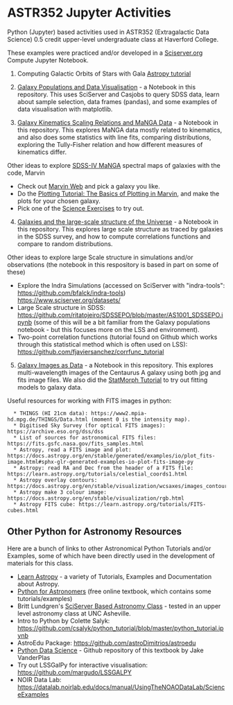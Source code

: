 # ASTR352 Jupyter Activities
 Python (Jupyter) based activities used in ASTR352 (Extragalactic Data Science) 0.5 credit upper-level undergraduate class at Haverford College.

 These examples were practiced and/or developed in a [Sciserver.org](https://apps.sciserver.org/dashboard/) Compute Jupyter Notebook. 

 1. Computing Galactic Orbits of Stars with Gala [Astropy tutorial](https://learn.astropy.org/tutorials/gaia-galactic-orbits.html) 

 2. [Galaxy Populations and Data Visualisation](https://github.com/karenlmasters/ASTR352JupyterActivities/blob/main/ASTR352_Galaxy%20Populations%20and%20Data%20Visualization_v2024.ipynb) - a Notebook in this repository. This uses SciServer and Casjobs to query SDSS data, learn about sample selection, data frames (pandas), and some examples of data visualisation with matplotlib.

 3. [Galaxy Kinematics Scaling Relations and MaNGA Data](https://github.com/karenlmasters/ASTR352JupyterActivities/blob/main/ASTR352_GalaxyKinematicsScalingRelationsMaNGA.ipynb) - a Notebook in this repository. This explores MaNGA data mostly related to kinematics, and also does some statistics with line fits, comparing distributions, exploring the Tully-Fisher relation and how different measures of kinematics differ. 

Other ideas to explore [SDSS-IV MaNGA](https://www.sdss.org/dr16/manga/) spectral maps of galaxies with the code, Marvin
   * Check out [Marvin Web](https://dr16.sdss.org/marvin/) and pick a galaxy you like. 
   * Do the [Plotting Tutorial: The Basics of Plotting in Marvin](https://sdss-marvin.readthedocs.io/en/stable/tutorials/plotting-tutorial.html), and make the plots for your chosen galaxy. 
   * Pick one of the [Science Exercises](https://sdss-marvin.readthedocs.io/en/stable/tutorials/exercises.html) to try out. 

 4. [Galaxies and the large-scale structure of the Universe](https://github.com/karenlmasters/ASTR352JupyterActivities/blob/main/ASTR352_LSSNotebook.ipynb) - a Notebook in this repository. This explores large scale structure as traced by galaxies in the SDSS survey, and how to compute correlations functions and compare to random distributions. 

Other ideas to explore large Scale structure in simulations and/or observations (the notebook in this respository is based in part on some of these)
   * Explore the Indra Simulations (accessed on SciServer with "indra-tools": https://github.com/bfalck/indra-tools) https://www.sciserver.org/datasets/
   * Large Scale structure in SDSS: https://github.com/ritatojeiro/SDSSEPO/blob/master/AS1001_SDSSEPO.ipynb (some of this will be a bit familiar from the Galaxy populations notebook - but this focuses more on the LSS and environment). 
   * Two-point correlation functions (tutorial found on Github which works through this statistical method which is often used on LSS): https://github.com/fjaviersanchez/corrfunc_tutorial

 
 5. [Galaxy Images as Data](https://github.com/karenlmasters/ASTR352JupyterActivities/blob/main/ASTR352_GalaxyImagesAsData.ipynb) - a Notebook in this repository. This explores multi-wavelength images of the Centaurus A galaxy using both jpg and fits image files. We also did the [StatMorph Tutorial](https://statmorph.readthedocs.io/en/latest/notebooks/tutorial.html) to try out fitting models to galaxy data.

Useful resources for working with FITS images in python: 

      * THINGS (HI 21cm data): https://www2.mpia-hd.mpg.de/THINGS/Data.html (moment 0 is the intensity map). 
      * Digitised Sky Survey (for optical FITS images): https://archive.eso.org/dss/dss
      * List of sources for astronomical FITS files: https://fits.gsfc.nasa.gov/fits_samples.html
      * Astropy, read a FITS image and plot: https://docs.astropy.org/en/stable/generated/examples/io/plot_fits-image.html#sphx-glr-generated-examples-io-plot-fits-image-py
      * Astropy: read RA and Dec from the header of a FITS file: https://learn.astropy.org/tutorials/celestial_coords1.html
      * Astropy overlay contours: https://docs.astropy.org/en/stable/visualization/wcsaxes/images_contours.html
      * Astropy make 3 colour image: https://docs.astropy.org/en/stable/visualization/rgb.html
      * Astropy FITS cube: https://learn.astropy.org/tutorials/FITS-cubes.html


 ## Other Python for Astronomy Resources 
Here are a bunch of links to other Astronomical Python Tutorials and/or Examples, some of which have been directly used in the development of materials for this class. 

 * [Learn Astropy](https://learn.astropy.org/) - a variety of Tutorials, Examples and Documentation about Astropy. 
 * [Python for Astronomers](https://prappleizer.github.io/index.html) (free online textbook, which contains some tutorials/examples)
 *  Britt Lundgren's [SciServer Based Astronomy Class](https://github.com/brittlundgren/SDSS-EPO) - tested in an upper level astronomy class at UNC Asheville. 
 * Intro to Python by Colette Salyk: https://github.com/csalyk/python_tutorial/blob/master/python_tutorial.ipynb
 * AstroEdu Package: https://github.com/astroDimitrios/astroedu 
 * [Python Data Science](https://github.com/jakevdp/PythonDataScienceHandbook) - Github repository of this textbook by Jake VanderPlas
 * Try out LSSGalPy for interactive visualisation: https://github.com/margudo/LSSGALPY
 * NOIR Data Lab: https://datalab.noirlab.edu/docs/manual/UsingTheNOAODataLab/ScienceExamples


